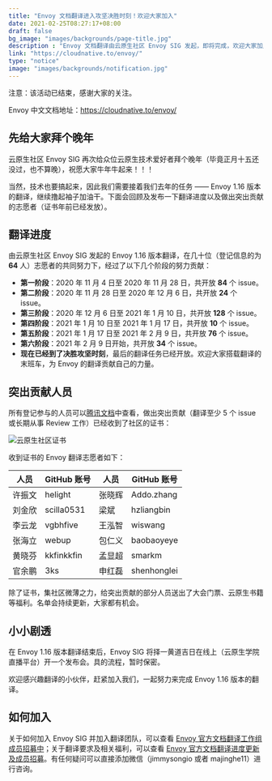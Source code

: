 ```yaml
---
title: "Envoy 文档翻译进入攻坚决胜时刻！欢迎大家加入"
date: 2021-02-25T08:27:17+08:00
draft: false
bg_image: "images/backgrounds/page-title.jpg"
description : "Envoy 文档翻译由云原生社区 Envoy SIG 发起，即将完成，欢迎大家加入！"
link: "https://cloudnative.to/envoy/"
type: "notice"
image: "images/backgrounds/notification.jpg"
---
```


注意：该活动已结束，感谢大家的关注。

Envoy 中文文档地址：<https://cloudnative.to/envoy/>

## 先给大家拜个晚年

云原生社区 Envoy SIG 再次给众位云原生技术爱好者拜个晚年（毕竟正月十五还没过，也不算晚），祝愿大家牛年牛起来！！！

当然，技术也要搞起来，因此我们需要接着我们去年的任务 —— Envoy 1.16 版本的翻译，继续撸起袖子加油干。下面会回顾及发布一下翻译进度以及做出突出贡献的志愿者（证书年前已经发放）。

## 翻译进度

由云原生社区 Envoy SIG 发起的 Envoy 1.16 版本翻译，在几十位（登记信息的为 **64** 人）志愿者的共同努力下，经过了以下几个阶段的努力贡献：

- **第一阶段**：2020 年 11 月 4 日至 2020 年 11 月 28 日，共开放 **84** 个 issue。
- **第二阶段**：2020 年 11 月 28 日至 2020 年 12 月 6 日，共开放 **24** 个 issue。
- **第三阶段**：2020 年 12 月 6 日至 2021 年 1 月 10 日，共开放 **128** 个 issue。
- **第四阶段**：2021 年 1 月 10 日至 2021 年 1 月 17 日，共开放 **10** 个 issue。
- **第五阶段**：2021 年 1 月 17 日至 2021 年 2 月 9 日，共开放 **76** 个 issue。
- **第六阶段**：2021 年 2 月 9 日开始，共开放 **34** 个 issue。
- **现在已经到了决胜攻坚时刻**，最后的翻译任务已经开放。欢迎大家搭载翻译的末班车，为 Envoy 的翻译贡献自己的力量。

## 突出贡献人员

所有登记参与的人员可以[腾讯文档]( https://docs.qq.com/sheet/DYVJpRFdKbUVnQUZV?tab=BB08J2&_t=1614080989438)中查看，做出突出贡献（翻译至少 5 个 issue 或长期从事 Review 工作）已经收到了社区的证书：

![云原生社区证书](008eGmZEgy1gnztj8ml2uj30u00l7tbr.jpg)

收到证书的 Envoy 翻译志愿者如下：

| 人员   | GitHub 账号 | 人员   | GitHub 账号 |
| ------ | ----------- | ------ | ----------- |
| 许振文 | helight     | 张晓辉 | Addo.zhang  |
| 刘金欣 | scilla0531  | 梁斌   | hzliangbin  |
| 李云龙 | vgbhfive    | 王泓智 | wiswang     |
| 张海立 | webup       | 包仁义 | baobaoyeye  |
| 黄晓芬 | kkfinkkfin  | 孟显超 | smarkm      |
| 官余鹏 | 3ks         | 申红磊 | shenhonglei |

除了证书，集社区微薄之力，给突出贡献的部分人员送出了大会门票、云原生书籍等福利。名单会持续更新，大家都有机会。

## 小小剧透

在 Envoy 1.16 版本翻译结束后，Envoy SIG 将择一黄道吉日在线上（云原生学院直播平台）开一个发布会。具的流程，暂时保密。

欢迎感兴趣翻译的小伙伴，赶紧加入我们，一起努力来完成 Envoy 1.16 版本的翻译。

## 如何加入

关于如何加入 Envoy SIG 并加入翻译团队，可以查看 [Envoy 官方文档翻译工作组成员招募中](http://mp.weixin.qq.com/s?__biz=MzI1NTE2NDE2MA==&mid=2649383214&idx=1&sn=55abc3ec184dbaad0a4a1d2c2eb0d341&chksm=f224eb41c5536257b4158bff696a8297249b581b8cb6fc3e22961a2c9492beddd6badb228e4a&scene=21#wechat_redirect)；关于翻译要求及相关福利，可以查看 [Envoy 官方文档翻译进度更新及成员招募](http://mp.weixin.qq.com/s?__biz=MzI1NTE2NDE2MA==&mid=2649383618&idx=2&sn=02855bfd0df512686aa7ce2b3692e18e&chksm=f224e8adc55361bbade88f6dbbe08f04f4f096601671d838dda233314035a2e2a1121d2969aa&scene=21#wechat_redirect)。有任何疑问可以直接添加微信（jimmysongio 或者 majinghe11）进行咨询。

